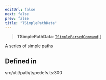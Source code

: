 ```yaml
---
editUrl: false
next: false
prev: false
title: "TSimplePathData"
---
```


> **TSimplePathData**: [`TSimpleParsedCommand`](/api/namespaces/util/type-aliases/tsimpleparsedcommand/)[]

A series of simple paths

## Defined in

src/util/path/typedefs.ts:300
